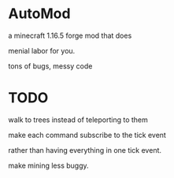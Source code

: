 # AutoMod

a minecraft 1.16.5 forge mod that does

menial labor for you.

tons of bugs, messy code

# TODO

walk to trees instead of teleporting to them

make each command subscribe to the tick event

rather than having everything in one tick event.

make mining less buggy.
